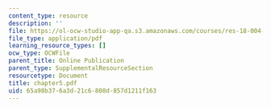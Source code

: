 ```yaml
---
content_type: resource
description: ''
file: https://ol-ocw-studio-app-qa.s3.amazonaws.com/courses/res-18-004-the-torch-or-the-firehose-a-guide-to-section-teaching-spring-2009/65a98b376a3d21c6808d857d1211f163_chapter5.pdf
file_type: application/pdf
learning_resource_types: []
ocw_type: OCWFile
parent_title: Online Publication
parent_type: SupplementalResourceSection
resourcetype: Document
title: chapter5.pdf
uid: 65a98b37-6a3d-21c6-808d-857d1211f163
---
```

